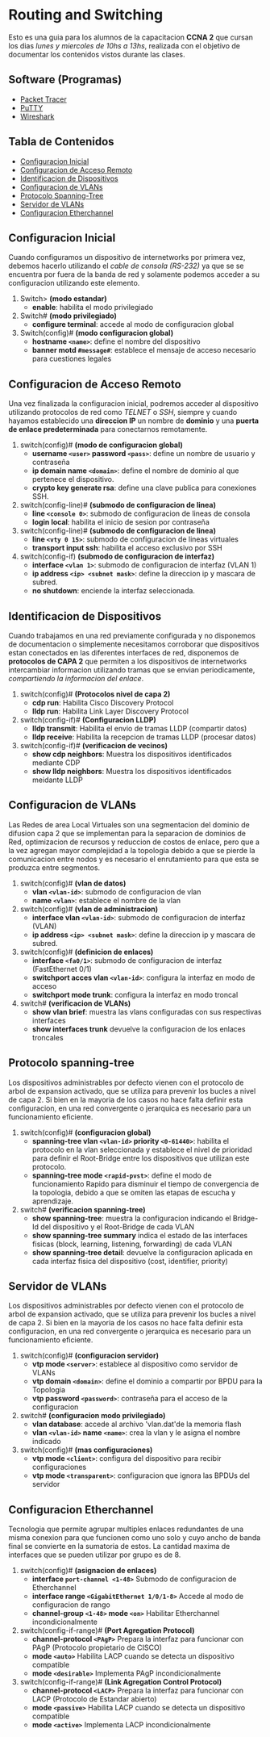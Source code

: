 # Routing and Switching

Esto es una guia para los alumnos de la capacitacion __CCNA 2__ que cursan los dias _lunes y miercoles de 10hs a 13hs_, realizada con el objetivo de documentar los contenidos vistos durante las clases.

## Software (Programas)

* [Packet Tracer](https://skillsforall.com/resources/lab-downloads?userLang=es-XL&courseLang=en-US)
* [PuTTY](https://putty.org)
* [Wireshark](https://www.wireshark.org/)

## Tabla de Contenidos

* [Configuracion Inicial](#configuracion-inicial)
* [Configuracion de Acceso Remoto](#configuracion-de-acceso-remoto)
* [Identificacion de Dispositivos](#identificacion-de-dispositivos)
* [Configuracion de VLANs](#configuracion-de-vlans)
* [Protocolo Spanning-Tree](#protocolo-spanning-tree)
* [Servidor de VLANs](#servidor-de-vlans)
* [Configuracion Etherchannel](#configuracion-etherchannel)

## Configuracion Inicial

Cuando configuramos un dispositivo de internetworks por primera vez, debemos hacerlo utilizando el *cable de consola (RS-232)* ya que se se encuentra por fuera de la banda de red y solamente podemos acceder a su configuracion utilizando este elemento.

1. Switch> __(modo estandar)__
	* __enable__: habilita el modo privilegiado
2. Switch# __(modo privilegiado)__
	* __configure terminal__: accede al modo de configuracion global
3. Switch(config)# __(modo configuracion global)__
	* __hostname `<name>`__: define el nombre del dispositivo
	* __banner motd `#message#`__: establece el mensaje de acceso necesario para cuestiones legales

## Configuracion de Acceso Remoto

Una vez finalizada la configuracion inicial, podremos acceder al dispositivo utilizando protocolos de red como _TELNET_ o _SSH_, siempre y cuando hayamos establecido una __direccion IP__ un nombre de __dominio__ y una __puerta de enlace predeterminada__ para conectarnos remotamente.

1. switch(config)# __(modo de configuracion global)__
	* __username `<user>` password `<pass>`__: define un nombre de usuario y contraseña
	* __ip domain name `<domain>`__: define el nombre de dominio al que pertenece el dispositivo.
	* __crypto key generate rsa__: define una clave publica para conexiones SSH.
2. switch(config-line)# __(submodo de configuracion de linea)__
	* __line `<console 0>`__: submodo de configuracion de lineas de consola
	* __login local__: habilita el inicio de sesion por contraseña
3. switch(config-line)# __(submodo de configuracion de linea)__
	* __line `<vty 0 15>`__: submodo de configuracion de lineas virtuales
	* __transport input ssh__: habilita el acceso exclusivo por SSH
4. switch(config-if) __(submodo de configuracion de interfaz)__
	* __interface `<vlan 1>`__: submodo de configuracion de interfaz (VLAN 1)
	* __ip address `<ip> <subnet mask>`__: define la direccion ip y mascara de subred.
	* __no shutdown__: enciende la interfaz seleccionada.

## Identificacion de Dispositivos

Cuando trabajamos en una red previamente configurada y no disponemos de documentacion o simplemente necesitamos corroborar que dispositivos estan conectados en las diferentes interfaces de red, disponemos de __protocolos de CAPA 2__ que permiten a los dispositivos de internetworks intercambiar informacion utilizando tramas que se envian periodicamente, _compartiendo la informacion del enlace_.

1. switch(config)# __(Protocolos nivel de capa 2)__
	* __cdp run__: Habilita Cisco Discovery Protocol
	* __lldp run__: Habilita Link Layer Discovery Protocol
2. switch(config-if)# __(Configuracion LLDP)__
	* __lldp transmit__: Habilita el envio de tramas LLDP (compartir datos)
	* __lldp receive__: Habilita la recepcion de tramas LLDP (procesar datos)
3. switch(config-if)# __(verificacion de vecinos)__
	* __show cdp neighbors__: Muestra los dispositivos identificados mediante CDP
	* __show lldp neighbors__: Muestra los dispositivos identificados meidante LLDP

## Configuracion de VLANs

Las Redes de area Local Virtuales son una segmentacion del dominio de difusion capa 2 que se implementan para la separacion de dominios de Red, optimizacion de recursos y reduccion de costos de enlace, pero que a la vez agregan mayor complejidad a la topologia debido a que se pierde la comunicacion entre nodos y es necesario el enrutamiento para que esta se produzca entre segmentos.

1. switch(config)# __(vlan de datos)__
	* __vlan `<vlan-id>`__: submodo de configuracion de vlan
	* __name `<vlan>`__: establece el nombre de la vlan
2. switch(config)# __(vlan de administracion)__
	* __interface vlan `<vlan-id>`__: submodo de configuracion de interfaz (VLAN)
	* __ip address `<ip> <subnet mask>`__: define la direccion ip y mascara de subred.
3. switch(config)# __(definicion de enlaces)__
	* __interface `<fa0/1>`__: submodo de configuracion de interfaz (FastEthernet 0/1)
	* __switchport acces vlan `<vlan-id>`__: configura la interfaz en modo de acceso
	* __switchport mode trunk__: configura la interfaz en modo troncal
4. switch# __(verificacion de VLANs)__
	* __show vlan brief__: muestra las vlans configuradas con sus respectivas interfaces
	* __show interfaces trunk__ devuelve la configuracion de los enlaces troncales

## Protocolo spanning-tree

Los dispositivos administrables por defecto vienen con el protocolo de arbol de expansion activado, que se utiliza para prevenir los bucles a nivel de capa 2. Si bien en la mayoria de los casos no hace falta definir esta configuracion, en una red convergente o jerarquica es necesario para un funcionamiento eficiente.

1. switch(config)# __(configuracion global)__
    * __spanning-tree vlan `<vlan-id>` priority `<0-61440>`__: habilita el protocolo en la vlan seleccionada y establece el nivel de prioridad para definir el Root-Bridge entre los dispositivos que utilizan este protocolo.
    * __spanning-tree mode `<rapid-pvst>`__: define el modo de funcionamiento Rapido para disminuir el tiempo de convergencia de la topologia, debido a que se omiten las etapas de escucha y aprendizaje.
2. switch# __(verificacion spanning-tree)__
	* __show spanning-tree__: muestra la configuracion indicando el Bridge-Id del dispositivo y el Root-Bridge de cada VLAN
	* __show spanning-tree summary__ indica el estado de las interfaces fisicas (block, learning, listening, forwarding) de cada VLAN
	* __show spanning-tree detail__: devuelve la configuracion aplicada en cada interfaz fisica del dispositivo (cost, identifier, priority)

## Servidor de VLANs

Los dispositivos administrables por defecto vienen con el protocolo de arbol de expansion activado, que se utiliza para prevenir los bucles a nivel de capa 2. Si bien en la mayoria de los casos no hace falta definir esta configuracion, en una red convergente o jerarquica es necesario para un funcionamiento eficiente.

1. switch(config)# __(configuracion servidor)__
    * __vtp mode `<server>`__: establece al dispositivo como servidor de VLANs
    * __vtp domain `<domain>`__: define el dominio a compartir por BPDU para la Topologia
    * __vtp password `<password>`__: contraseña para el acceso de la configuracion
2. switch# __(configuracion modo privilegiado)__
    * __vlan database__: accede al archivo 'vlan.dat'de la memoria flash
    * __vlan `<vlan-id>` name `<name>`__: crea la vlan y le asigna el nombre indicado
3. switch(config)# __(mas configuraciones)__
    * __vtp mode `<client>`__: configura del dispositivo para recibir configuraciones
    * __vtp mode `<transparent>`__: configuracion que ignora las BPDUs del servidor

## Configuracion Etherchannel

Tecnologia que permite agrupar multiples enlaces redundantes de una misma conexion para que funcionen como uno solo y cuyo ancho de banda final se convierte en la sumatoria de estos. La cantidad maxima de interfaces que se pueden utilizar por grupo es de 8.

1. switch(config)# __(asignacion de enlaces)__
    * __interface `port-channel <1-48>`__ Submodo de configuracion de Etherchannel
    * __interface range `<GigabitEthernet 1/0/1-8>`__ Accede al modo de configuracion de rango
    * __channel-group `<1-48>` mode `<on>`__ Habilitar Etherchannel incondicionalmente
2. switch(config-if-range)# __(Port Agregation Protocol)__
    * __channel-protocol `<PAgP>`__ Prepara la interfaz para funcionar con PAgP (Protocolo propietario de CISCO)
    * __mode `<auto>`__ Habilita LACP cuando se detecta un dispositivo compatible
    * __mode `<desirable>`__ Implementa PAgP incondicionalmente
3. switch(config-if-range)# __(Link Agregation Control Protocol)__
    * __channel-protocol `<LACP>`__ Prepara la interfaz para funcionar con LACP (Protocolo de Estandar abierto)
    * __mode `<passive>`__ Habilita LACP cuando se detecta un dispositivo compatible
    * __mode `<active>`__ Implementa LACP incondicionalmente
